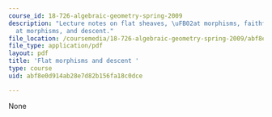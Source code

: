 ```yaml
---
course_id: 18-726-algebraic-geometry-spring-2009
description: "Lecture notes on flat sheaves, \uFB02at morphisms, faithfully \uFB02\
  at morphisms, and descent."
file_location: /coursemedia/18-726-algebraic-geometry-spring-2009/abf8e0d914ab28e7d82b156fa18c0dce_MIT18_726s09_lec12_flat.pdf
file_type: application/pdf
layout: pdf
title: 'Flat morphisms and descent '
type: course
uid: abf8e0d914ab28e7d82b156fa18c0dce

---
```

None
